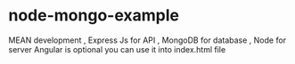 # node-mongo-example
MEAN development ,  Express Js for API , MongoDB for database , Node for server Angular is optional you can use it into index.html file 
